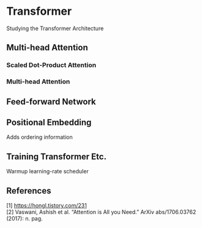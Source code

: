 # Transformer

Studying the Transformer Architecture

## Multi-head Attention
### Scaled Dot-Product Attention

### Multi-head Attention

## Feed-forward Network

## Positional Embedding
Adds ordering information

## Training Transformer Etc.
Warmup learning-rate scheduler


## References
[1] https://hongl.tistory.com/231<br>
[2] Vaswani, Ashish et al. “Attention is All you Need.” ArXiv abs/1706.03762 (2017): n. pag.<br>